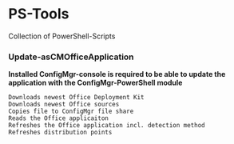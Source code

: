 # PS-Tools
Collection of PowerShell-Scripts

### Update-asCMOfficeApplication
**Installed ConfigMgr-console is required to be able to update the application with the ConfigMgr-PowerShell module**
~~~
Downloads newest Office Deployment Kit
Downloads newest Office sources
Copies file to ConfigMgr file share
Reads the Office applicaiton
Refreshes the Office application incl. detection method
Refreshes distribution points
~~~
